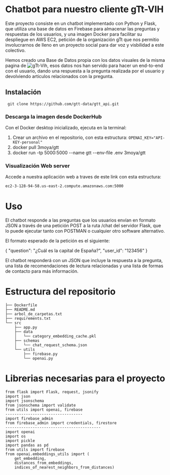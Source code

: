 # Chatbot para nuestro cliente gTt-VIH
Este proyecto consiste en un chatbot implementado con Python y Flask, que utiliza una base de datos en Firebase para almacenar las preguntas y respuestas de los usuarios, y una imagen Docker para facilitar su despliegue en AWS EC2, petición de la organización gTt que nos permitio involucrarnos de lleno en un proyecto social para dar voz y visbilidad a este colectivo.

Hemos creado una Base de Datos propia con los datos visuales de la misma pagina de ![gTt-Vih](http://gtt-vih.org/), esos datos nos han servido para hacer un end-to-end con el usuario, dando una respuesta a la pregunta realizada por el usuario y devolviendo articulos relacionados con la pregunta.

## Instalación

``` git clone https://github.com/gtt-data/gtt_api.git```

### Descarga la imagen desde DockerHub

Con el Docker desktop inicializado, ejecuta en la terminal:
1. Crear un archivo en el repositorio, con esta estructura:
``` OPENAI_KEY="API-KEY-personal" ```
2. docker pull 3moya/gtt
3. docker run -tp 5000:5000 --name gtt --env-file .env 3moya/gtt

###  Visualización Web server
Accede a nuestra aplicación web a traves de este link con esta estructura:

``` ec2-3-128-94-58.us-east-2.compute.amazonaws.com:5000 ```
# Uso
El chatbot responde a las preguntas que los usuarios envían en formato JSON a través de una petición POST a la ruta /chat del servidor Flask, que lo puede ejecutar tanto con POSTMAN o cualquier otro software alternativo.

El formato esperado de la petición es el siguiente:

{
    "question": "¿Cuál es la capital de España?",
    "user_id": "123456"
}

El chatbot responderá con un JSON que incluye la respuesta a la pregunta, una lista de recomendaciones de lectura relacionadas y una lista de formas de contacto para más información.

# Estructura del repositorio

``` 
├── Dockerfile
├── README.md
├── arbol_de_carpetas.txt
├── requirements.txt
└── src
    ├── app.py
    ├── data
    │   └── category_embedding_cache.pkl
    ├── schemas
    │   └── chat_request_schema.json
    └── utils
        ├── firebase.py
        └── openai.py
```

# Librerias necesarias para el proyecto
```
from flask import Flask, request, jsonify
import json
import jsonschema
from jsonschema import validate
from utils import openai, firebase
----------------------------------
import firebase_admin
from firebase_admin import credentials, firestore
------------------------------------------
import openai
import os
import pickle
import pandas as pd
from utils import firebase
from openai.embeddings_utils import (
    get_embedding,
    distances_from_embeddings,
    indices_of_nearest_neighbors_from_distances)
```